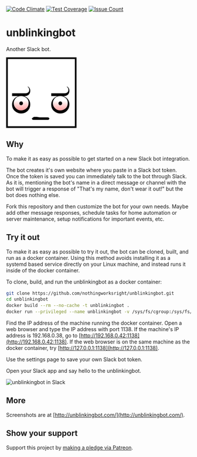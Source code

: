 [![Code Climate](https://codeclimate.com/github/nothingworksright/unblinkingbot/badges/gpa.svg)](https://codeclimate.com/github/nothingworksright/unblinkingbot) [![Test Coverage](https://codeclimate.com/github/nothingworksright/unblinkingbot/badges/coverage.svg)](https://codeclimate.com/github/nothingworksright/unblinkingbot/coverage) [![Issue Count](https://codeclimate.com/github/nothingworksright/unblinkingbot/badges/issue_count.svg)](https://codeclimate.com/github/nothingworksright/unblinkingbot)

# unblinkingbot  

Another Slack bot.  

![unblinkingbot logo](public/images/android-chrome-192x192.png "unblinkingbot logo")

## Why

To make it as easy as possible to get started on a new Slack bot integration.  

The bot creates it's own website where you paste in a Slack bot token. Once the token is saved you can immediately talk to the bot through Slack. As it is, mentioning the bot's name in a direct message or channel with the bot will trigger a response of "That's my name, don't wear it out!" but the bot does nothing else.  

Fork this repository and then customize the bot for your own needs. Maybe add other message responses, schedule tasks for home automation or server maintenance, setup notifications for important events, etc. 

## Try it out  

To make it as easy as possible to try it out, the bot can be cloned, built, and run as a docker container. Using this method avoids installing it as a systemd based service directly on your Linux machine, and instead runs it inside of the docker container.

To clone, build, and run the unblinkingbot as a docker container:  

```Bash
git clone https://github.com/nothingworksright/unblinkingbot.git
cd unblinkingbot
docker build --rm --no-cache -t unblinkingbot .
docker run --privileged --name unblinkingbot -v /sys/fs/cgroup:/sys/fs/cgroup:ro -p 1138:1138 -d unblinkingbot
```

Find the IP address of the machine running the docker container. Open a web browser and type the IP address with port 1138. If the machine's IP address is 192.168.0.38, go to [http://192.168.0.42:1138](http://192.168.0.42:1138). If the web browser is on the same machine as the docker container, try [http://127.0.0.1:1138](http://127.0.0.1:1138).  

Use the settings page to save your own Slack bot token.  

Open your Slack app and say hello to the unblinkingbot.

![unblinkingbot in Slack](https://raw.githubusercontent.com/nothingworksright/unblinkingbot/gh-pages/slack.png "unblinkingbot in Slack")

## More  

Screenshots are at [http://unblinkingbot.com/](http://unblinkingbot.com/).  

## Show your support  

Support this project by [making a pledge via Patreon](https://www.patreon.com/jmg1138).  
